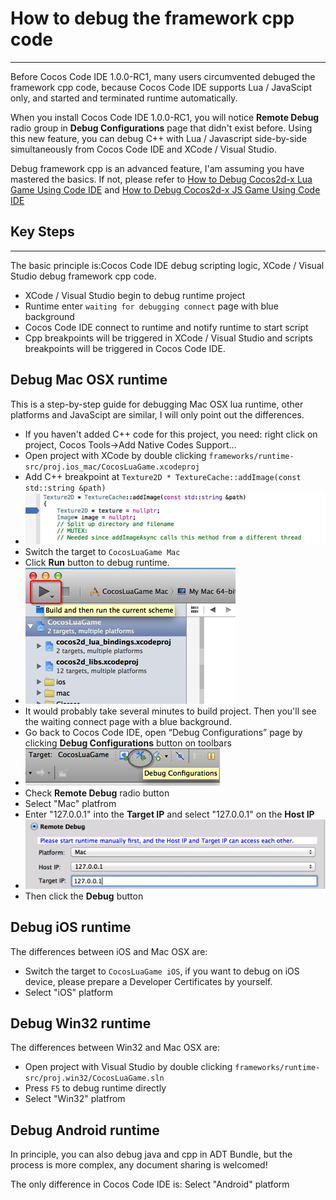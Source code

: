 How to debug the framework cpp code
=========================
---
Before Cocos Code IDE 1.0.0-RC1, many users circumvented debuged the framework cpp code, because Cocos Code IDE supports Lua / JavaScipt only, and started and terminated runtime automatically. 

When you install Cocos Code IDE 1.0.0-RC1, you will notice **Remote Debug** radio group in **Debug Configurations** page that didn't exist before. Using this new feature, you can debug C++ with Lua / Javascript side-by-side simultaneously from Cocos Code IDE and XCode / Visual Studio.

Debug framework cpp is an advanced feature, I'am assuming you have mastered the basics. If not, please refer to [How to Debug Cocos2d-x Lua Game Using Code IDE][How to Debug Cocos2d-x Lua Game Using Code IDE] and [How to Debug Cocos2d-x JS Game Using Code IDE][How to Debug Cocos2d-x JS Game Using Code IDE]

## Key Steps
---
The basic principle is:Cocos Code IDE debug scripting logic, XCode / Visual Studio debug framework cpp code.

+ XCode / Visual Studio begin to debug runtime project
+ Runtime enter `waiting for debugging connect` page with blue background
+ Cocos Code IDE connect to runtime and notify runtime to start script
+ Cpp breakpoints will be triggered in XCode / Visual Studio and scripts breakpoints will be triggered in Cocos Code IDE.

## Debug Mac OSX runtime
This is a step-by-step guide for debugging Mac OSX lua runtime, other platforms and JavaScipt are similar, I will only point out the differences.

+ If you haven't added C++ code for this project, you need: right click on project, Cocos Tools->Add Native Codes Support...
+ Open project with XCode by double clicking `frameworks/runtime-src/proj.ios_mac/CocosLuaGame.xcodeproj`
+ Add C++ breakpoint at `Texture2D * TextureCache::addImage(const std::string &path)`
+ ![](remote_cpp_breakpoint.png)
+ Switch the target to `CocosLuaGame Mac`
+ Click **Run** button to debug runtime. 
+ ![](lua_xcode_run_button.png)
+ It would probably take several minutes to build project. Then you'll see the waiting connect page with a blue background. 
+ Go back to Cocos Code IDE, open “Debug Configurations” page by clicking **Debug Configurations** button on toolbars
+ ![](lua_config_button.png)
+ Check **Remote Debug** radio button
+ Select "Mac" platfrom
+ Enter "127.0.0.1" into the **Target IP** and select "127.0.0.1" on the **Host IP**
+ ![](lua_remote_mac_debug.png)
+ Then click the **Debug** button

## Debug iOS runtime
The differences between iOS and Mac OSX are:

+ Switch the target to `CocosLuaGame iOS`, if you want to debug on iOS device, please prepare a Developer Certificates by yourself.
+ Select "iOS" platform

## Debug Win32 runtime
The differences between Win32 and Mac OSX are:

+ Open project with Visual Studio by double clicking `frameworks/runtime-src/proj.win32/CocosLuaGame.sln`
+ Press `F5` to debug runtime directly
+ Select "Win32" platfrom

## Debug Android runtime
In principle, you can also debug java and cpp in ADT Bundle, but the process is more complex, any document sharing is welcomed!

The only difference in Cocos Code IDE is: Select "Android" platform

[How to Debug Cocos2d-x Lua Game Using Code IDE]: http://www.cocos2d-x.org/wiki/How_to_Debug_Cocos2d-x_Lua_Game_Using_Code_IDE
[How to Debug Cocos2d-x JS Game Using Code IDE]:http://www.cocos2d-x.org/wiki/How_to_Debug_Cocos2d-x_JS_Game_Using_Code_IDE

